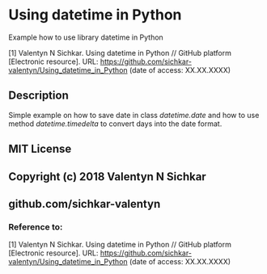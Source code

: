 # Using datetime in Python
Example how to use library datetime in Python

[1] Valentyn N Sichkar. Using datetime in Python // GitHub platform [Electronic resource]. URL: https://github.com/sichkar-valentyn/Using_datetime_in_Python (date of access: XX.XX.XXXX)

## Description
Simple example on how to save date in class _datetime.date_ and how to use method _datetime.timedelta_ to convert days into the date format.

## MIT License
## Copyright (c) 2018 Valentyn N Sichkar
## github.com/sichkar-valentyn
### Reference to:
[1] Valentyn N Sichkar. Using datetime in Python // GitHub platform [Electronic resource]. URL: https://github.com/sichkar-valentyn/Using_datetime_in_Python (date of access: XX.XX.XXXX)

